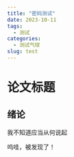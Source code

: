 ```yaml
---
title: "密码测试"
date: 2023-10-11
tags:
  - 测试 
categories: 
  - 测试气球
slug: test
---
```



# 论文标题

## 绪论
我不知道应当从何说起

</body>
</html>

<span class="shady">呜哇，被发现了！</span>
